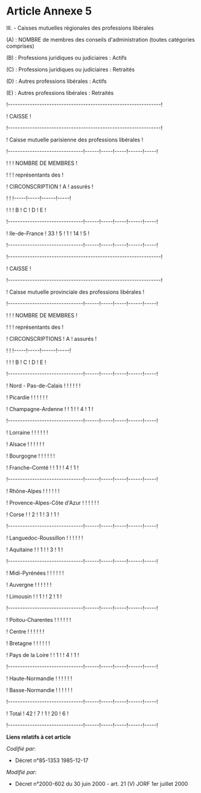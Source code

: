 # Article Annexe 5

III. - Caisses mutuelles régionales des professions libérales

(A) : NOMBRE de membres des conseils d'administration (toutes catégories comprises)

(B) : Professions juridiques ou judiciaires : Actifs

(C) : Professions juridiques ou judiciaires : Retraités

(D) : Autres professions libérales : Actifs

(E) : Autres professions libérales : Retraités

!---------------------------------------------------------------!

!                          CAISSE                               !

!---------------------------------------------------------------!

!     Caisse mutuelle parisienne des professions libérales      !

!-------------------------------!------!-----!-----!------!-----!

!                               !      !    NOMBRE DE MEMBRES   !

!                               !      !    représentants des   !

!    CIRCONSCRIPTION            !  A   !      assurés           !

!                               !      !-----!-----!------!-----!

!                               !      !  B  !  C  !  D   !  E  !

!-------------------------------!------!-----!-----!------!-----!

!    Ile-de-France              !  33  !  5  !  1  !  14  !  5  !

!-------------------------------!------!-----!-----!------!-----!

!---------------------------------------------------------------!

!                          CAISSE                               !

!---------------------------------------------------------------!

!    Caisse mutuelle provinciale des professions libérales      !

!-------------------------------!------!-----!-----!------!-----!

!                               !      !    NOMBRE DE MEMBRES   !

!                               !      !    représentants des   !

!    CIRCONSCRIPTIONS           !  A   !      assurés           !

!                               !      !-----!-----!------!-----!

!                               !      !  B  !  C  !  D   !  E  !

!-------------------------------!------!-----!-----!------!-----!

!  Nord - Pas-de-Calais         !      !     !     !      !     !

!  Picardie                     !      !     !     !      !     !

!  Champagne-Ardenne            !      !  1  !     !   4  !  1  !

!-------------------------------!------!-----!-----!------!-----!

!  Lorraine                     !      !     !     !      !     !

!  Alsace                       !      !     !     !      !     !

!  Bourgogne                    !      !     !     !      !     !

!  Franche-Comté                !      !  1  !     !   4  !  1  !

!-------------------------------!------!-----!-----!------!-----!

!  Rhône-Alpes                 !      !     !     !      !     !

!  Provence-Alpes-Côte d'Azur  !      !     !     !      !     !

!  Corse                        !      !  2  !  1  !   3  !  1  !

!-------------------------------!------!-----!-----!------!-----!

!  Languedoc-Roussillon         !      !     !     !      !     !

!  Aquitaine                    !      !  1  !     !   3  !  1  !

!-------------------------------!------!-----!-----!------!-----!

!  Midi-Pyrénées                !      !     !     !      !     !

!  Auvergne                     !      !     !     !      !     !

!  Limousin                     !      !  1  !     !   2  !  1  !

!-------------------------------!------!-----!-----!------!-----!

!  Poitou-Charentes             !      !     !     !      !     !

!  Centre                       !      !     !     !      !     !

!  Bretagne                     !      !     !     !      !     !

!  Pays de la Loire             !      !  1  !     !   4  !  1  !

!-------------------------------!------!-----!-----!------!-----!

!  Haute-Normandie              !      !     !     !      !     !

!  Basse-Normandie              !      !     !     !      !     !

!-------------------------------!------!-----!-----!------!-----!

!  Total                        !  42  !  7  !  1  !  20  !  6  !

!-------------------------------!------!-----!-----!------!-----!

**Liens relatifs à cet article**

_Codifié par_:

  - Décret n°85-1353 1985-12-17

_Modifié par_:

  - Décret n°2000-602 du 30 juin 2000 - art. 21 (V) JORF 1er juillet 2000
